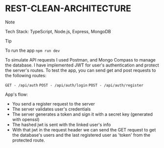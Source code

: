 # REST-CLEAN-ARCHITECTURE

> [!NOTE]
> Tech Stack: TypeScript, Node.js, Express, MongoDB

> [!TIP]
> To run the app
```npm run dev```

To simulate API requests I used Postman, and Mongo Compass to manage the database.
I have implemented JWT for user's authentication and protect the server's routes.
To test the app, you can send get and post requests to the following routes:

```GET - /api/auth```
```POST - /api/auth/login```
```POST - /api/auth/register```

App's flow:

- You send a register request to the server
- The server validates user's credentials
- The server generates a token and sign it with a secret key (generated with openssl)
- The hashed jwt is sent with the linked user's info
- With that jwt in the request header we can send the GET request to get the database's users and the last registered user as 'token' from the protected route.


